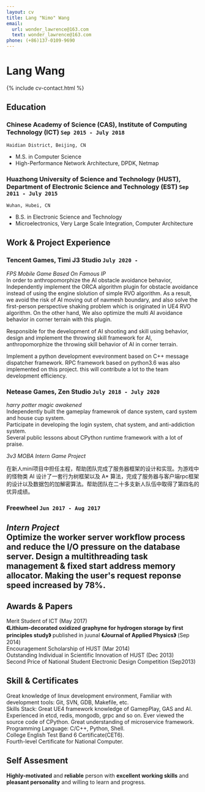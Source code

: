 ```yaml
---
layout: cv
title: Lang "Nimo" Wang
email:
  url: wonder_lawrence@163.com
  text: wonder_lawrence@163.com
phone: (+86)137-0109-9690
---
```


# Lang **Wang**

<!--
include contact information from the front matter
Supported arguments:
    - homepage: url, text
    - phone
    - email
-->

{% include cv-contact.html %}

## Education

### **Chinese Academy of Science (CAS), Institute of Computing Technology (ICT)** `Sep 2015 - July 2018`

```
Haidian District, Beijing, CN
```

- M.S. in Computer Science
- High-Performance Network Architecture, DPDK, Netmap

### **Huazhong University of Science and Technology (HUST), Department of Electronic Science and Technology (EST)** `Sep 2011 - July 2015`

```
Wuhan, Hubei, CN
```

- B.S. in Electronic Science and Technology
- Microelectronics, Very Large Scale Integration, Computer Architecture

## Work & Project Experience

### **Tencent Games, Timi J3 Studio** `July 2020 -`

_FPS Mobile Game Based On Famous IP_<br>
In order to anthropomorphize the AI obstacle avoidance behavior, Independently implement the ORCA algorithm plugin for obstacle avoidance instead of using the engine slolution of simple RVO algorithm. As a result, we avoid the risk of AI moving out of navmesh boundary, and also solve the first-person perspective shaking problem which is originated in UE4 RVO algorithm. On the other hand, We also optimize the multi AI avoidance behavior in corner terrain with this plugin.<br>

Responsible for the development of AI shooting and skill using behavior, design and implement the throwing skill framework for AI, anthropomorphize the throwing skill behavior of AI in corner terrain.<br>

Implement a python development evevironment based on C++ message dispatcher framework. RPC framework based on python3.6 was also implemented on this project. this will contribute a lot to the team development efficiency.<br>
### **Netease Games, Zen Studio** `July 2018 - July 2020`

_harry potter magic awakened_<br>
Independently built the gameplay framewrok of dance system, card system and house cup system.<br>
Participate in developing the login system, chat system, and anti-addiction system.<br>
Several public lessons about CPython runtime framework with a lot of praise.<br>

_3v3 MOBA Intern Game Project_<br>

在新人mini项目中担任主程，帮助团队完成了服务器框架的设计和实现。为游戏中的怪物类 AI 设计了一套行为树框架以及 A* 算法，完成了服务器与客户端rpc框架的设计以及数据包的加解密算法。帮助团队在二十多支新人队伍中取得了第四名的优异成绩。<br>

### **Freewheel** `Jun 2017 - Aug 2017`

_Intern Project_<br>
Optimize the worker server workflow process and reduce the I/O pressure on the database server. Design a multithreading task management & fixed start address memory allocator. Making the user's request reponse speed increased by 78%.<br>
---

## Awards & Papers

Merit Student of ICT    (May 2017)<br>
**《Lithium-decorated oxidized graphyne for hydrogen storage by first principles study》** published in juunal **《Journal of Applied Physics》**     (Sep 2014)<br>
Encouragement Scholarship of HUST    (Mar 2014)<br>
Outstanding Individual in Scientific Innovation of HUST    (Dec 2013)<br>
Second Price of National Student Electronic Design Competition    (Sep2013)<br>


## Skill & Certificates

Great knowledge of linux development environment, Familiar with development tools: Git, SVN, GDB, Makefile, etc.<br>
Skills Stack: Great UE4 framework knowledge of GamepPlay, GAS and AI. Experienced in etcd, redis, mongodb, grpc and so on. Ever viewed the source code of CPython. Great understanding of microservice framework.<br>
Programming Language: C/C++, Python, Shell.<br>
College English Test Band 6 Certificate(CET6).<br>
Fourth-level Certificate for National Computer.<br>


## Self Assesment

**Highly-motivated** and **reliable** person with **excellent working skills** and **pleasant personality** and willing to learn and progress.

<!-- ### Footer

Last updated: May 2022 -->
